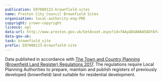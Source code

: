 ```yaml
---
publication: E07000123-brownfield-sites
name: Preston City Council Brownfield Sites
organisation: local-authority-eng:PRE
copyright: crown-copyright
licence: ogl
data-url: http://www.preston.gov.uk/GetAsset.aspx?id=fAAyADUANAA5ADYAfAB8AFQAcgB1AGUAfAB8ADAAfAA1
data-gov-uk: 
task: brownfield_site
prefix: E07000123-brownfield-site
---
```


Data published in accordance with [The Town and Country Planning (Brownfield Land Register) Regulations 2017](http://www.legislation.gov.uk/uksi/2017/403/contents/made).
The regulations require Local Planning Authorities to prepare, maintain and publish registers of previously developed (brownfield) land suitable for residential development.

